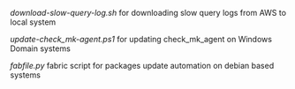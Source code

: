 *download-slow-query-log.sh* for downloading slow query logs from AWS to local system

*update-check_mk-agent.ps1* for updating check_mk_agent on Windows Domain systems

*fabfile.py* fabric script for packages update automation on debian based systems
